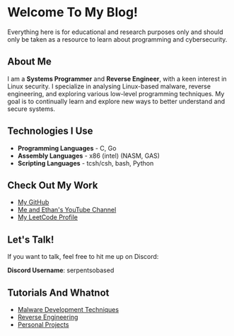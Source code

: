 # Welcome To My Blog!

Everything here is for educational and research purposes only and should only be taken as a resource to learn about programming and cybersecurity.

## About Me

I am a **Systems Programmer** and **Reverse Engineer**, with a keen interest in Linux security. I specialize in analysing Linux-based malware, reverse engineering, and exploring various low-level programming techniques. My goal is to continually learn and explore new ways to better understand and secure systems.

## Technologies I Use

- **Programming Languages** - C, Go
- **Assembly Languages** - x86 (intel) (NASM, GAS)
- **Scripting Languages** - tcsh/csh, bash, Python

## Check Out My Work

- [My GitHub](https://github.com/humzak711)
- [Me and Ethan's YouTube Channel](https://youtube.com/@TwofishSerpent)
- [My LeetCode Profile](https://leetcode.com/u/humzak711/)

## Let's Talk!

If you want to talk, feel free to hit me up on Discord:

**Discord Username**: serpentsobased

## Tutorials And Whatnot
- [Malware Development Techniques](malware_techniques)
- [Reverse Engineering](reverse_engineering)
- [Personal Projects](projects)
